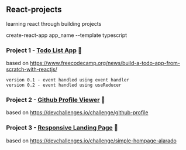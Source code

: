## React-projects
learning react through building projects

create-react-app app_name --template typescript

### Project 1 - [Todo List App](https://reaxt-todo-app.web.app/) 🔗

based on https://www.freecodecamp.org/news/build-a-todo-app-from-scratch-with-reactjs/

	version 0.1 - event handled using event handler
	version 0.2 - event handled using useReducer 


### Project 2 - [Github Profile Viewer](https://react-61a63.web.app/) 🔗
based on https://devchallenges.io/challenge/github-profile

### Project 3 - [Responsive Landing Page](https://reaxt-landing-pxxx.web.app/) 🔗
based on https://devchallenges.io/challenge/simple-hompage-alarado
